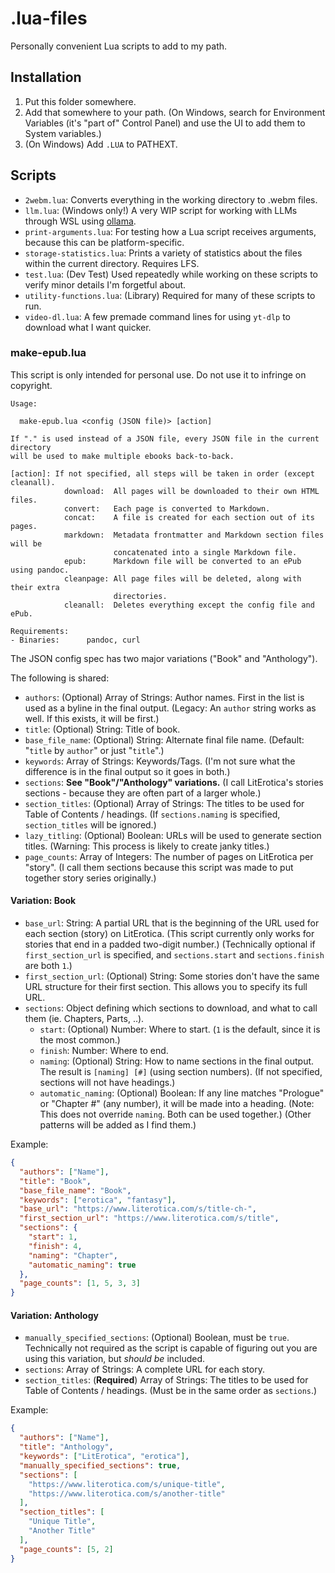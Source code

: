 # .lua-files
Personally convenient Lua scripts to add to my path.

## Installation
1. Put this folder somewhere.
2. Add that somewhere to your path. (On Windows, search for Environment Variables (it's "part of" Control Panel) and use the UI to add them to System variables.)
3. (On Windows) Add `.LUA` to PATHEXT.

## Scripts
- `2webm.lua`: Converts everything in the working directory to .webm files.
- `llm.lua`: (Windows only!) A very WIP script for working with LLMs through WSL using [ollama](https://github.com/jmorganca/ollama).
- `print-arguments.lua`: For testing how a Lua script receives arguments, because this can be platform-specific.
- `storage-statistics.lua`: Prints a variety of statistics about the files within the current directory. Requires LFS.
- `test.lua`: (Dev Test) Used repeatedly while working on these scripts to verify minor details I'm forgetful about.
- `utility-functions.lua`: (Library) Required for many of these scripts to run.
- `video-dl.lua`: A few premade command lines for using `yt-dlp` to download what I want quicker.

### make-epub.lua
This script is only intended for personal use. Do not use it to infringe on copyright.

```
Usage:

  make-epub.lua <config (JSON file)> [action]

If "." is used instead of a JSON file, every JSON file in the current directory
will be used to make multiple ebooks back-to-back.

[action]: If not specified, all steps will be taken in order (except cleanall).
            download:  All pages will be downloaded to their own HTML files.
            convert:   Each page is converted to Markdown.
            concat:    A file is created for each section out of its pages.
            markdown:  Metadata frontmatter and Markdown section files will be
                       concatenated into a single Markdown file.
            epub:      Markdown file will be converted to an ePub using pandoc.
            cleanpage: All page files will be deleted, along with their extra
                       directories.
            cleanall:  Deletes everything except the config file and ePub.

Requirements:
- Binaries:      pandoc, curl
```

The JSON config spec has two major variations ("Book" and "Anthology").

The following is shared:
- `authors`: (Optional) Array of Strings: Author names. First in the list is used as a byline in the final output. (Legacy: An `author` string works as well. If this exists, it will be first.)
- `title`: (Optional) String: Title of book.
- `base_file_name`: (Optional) String: Alternate final file name. (Default: "`title` by `author`" or just "`title`".)
- `keywords`: Array of Strings: Keywords/Tags. (I'm not sure what the difference is in the final output so it goes in both.)
- `sections`: **See "Book"/"Anthology" variations.** (I call LitErotica's stories sections - because they are often part of a larger whole.)
- `section_titles`: (Optional) Array of Strings: The titles to be used for Table of Contents / headings. (If `sections.naming` is specified, `section_titles` will be ignored.)
- `lazy_titling`: (Optional) Boolean: URLs will be used to generate section titles. (Warning: This process is likely to create janky titles.)
- `page_counts`: Array of Integers: The number of pages on LitErotica per "story". (I call them sections because this script was made to put together story series originally.)

#### Variation: Book
- `base_url`: String: A partial URL that is the beginning of the URL used for each section (story) on LitErotica. (This script currently only works for stories that end in a padded two-digit number.) (Technically optional if `first_section_url` is specified, and `sections.start` and `sections.finish` are both `1`.)
- `first_section_url`: (Optional) String: Some stories don't have the same URL structure for their first section. This allows you to specify its full URL.
- `sections`: Object defining which sections to download, and what to call them (ie. Chapters, Parts, ..).
  - `start`: (Optional) Number: Where to start. (`1` is the default, since it is the most common.)
  - `finish`: Number: Where to end.
  - `naming`: (Optional) String: How to name sections in the final output. The result is `[naming] [#]` (using section numbers). (If not specified, sections will not have headings.)
  - `automatic_naming`: (Optional) Boolean: If any line matches "Prologue" or "Chapter #" (any number), it will be made into a heading. (Note: This does not override `naming`. Both can be used together.) (Other patterns will be added as I find them.)

Example:
```json
{
  "authors": ["Name"],
  "title": "Book",
  "base_file_name": "Book",
  "keywords": ["erotica", "fantasy"],
  "base_url": "https://www.literotica.com/s/title-ch-",
  "first_section_url": "https://www.literotica.com/s/title",
  "sections": {
    "start": 1,
    "finish": 4,
    "naming": "Chapter",
    "automatic_naming": true
  },
  "page_counts": [1, 5, 3, 3]
}
```

#### Variation: Anthology
- `manually_specified_sections`: (Optional) Boolean, must be `true`. Technically not required as the script is capable of figuring out you are using this variation, but *should be* included.
- `sections`: Array of Strings: A complete URL for each story.
- `section_titles`: (**Required**) Array of Strings: The titles to be used for Table of Contents / headings. (Must be in the same order as `sections`.)

Example:
```json
{
  "authors": ["Name"],
  "title": "Anthology",
  "keywords": ["LitErotica", "erotica"],
  "manually_specified_sections": true,
  "sections": [
    "https://www.literotica.com/s/unique-title",
    "https://www.literotica.com/s/another-title"
  ],
  "section_titles": [
    "Unique Title",
    "Another Title"
  ],
  "page_counts": [5, 2]
}
```
